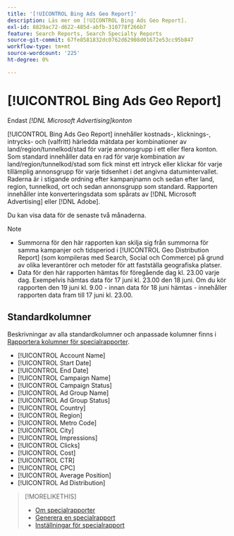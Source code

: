 ```yaml
---
title: '[!UICONTROL Bing Ads Geo Report]'
description: Läs mer om [!UICONTROL Bing Ads Geo Report].
exl-id: 8829ac72-d622-485d-abfb-310778f266b7
feature: Search Reports, Search Specialty Reports
source-git-commit: 67fe8581832dc0762d62908d01672e53cc95b847
workflow-type: tm+mt
source-wordcount: '225'
ht-degree: 0%

---
```


# [!UICONTROL Bing Ads Geo Report]

Endast *[!DNL Microsoft Advertising]konton*

[!UICONTROL Bing Ads Geo Report] innehåller kostnads-, klicknings-, intrycks- och (valfritt) härledda mätdata per kombinationer av land/region/tunnelkod/stad för varje annonsgrupp i ett eller flera konton. Som standard innehåller data en rad för varje kombination av land/region/tunnelkod/stad som fick minst ett intryck eller klickar för varje tillämplig annonsgrupp för varje tidsenhet i det angivna datumintervallet. Raderna är i stigande ordning efter kampanjnamn och sedan efter land, region, tunnelkod, ort och sedan annonsgrupp som standard. Rapporten innehåller inte konverteringsdata som spårats av [!DNL Microsoft Advertising] eller [!DNL Adobe].

Du kan visa data för de senaste två månaderna.

>[!NOTE]
>
>* Summorna för den här rapporten kan skilja sig från summorna för samma kampanjer och tidsperiod i [!UICONTROL Geo Distribution Report] (som kompileras med Search, Social och Commerce) på grund av olika leverantörer och metoder för att fastställa geografiska platser.
>* Data för den här rapporten hämtas för föregående dag kl. 23.00 varje dag. Exempelvis hämtas data för 17 juni kl. 23.00 den 18 juni. Om du kör rapporten den 19 juni kl. 9.00 - innan data för 18 juni hämtas - innehåller rapporten data fram till 17 juni kl. 23.00.

## Standardkolumner

Beskrivningar av alla standardkolumner och anpassade kolumner finns i [Rapportera kolumner för specialrapporter](specialty-report-columns.md).

* [!UICONTROL Account Name]
* [!UICONTROL Start Date]
* [!UICONTROL End Date]
* [!UICONTROL Campaign Name]
* [!UICONTROL Campaign Status]
* [!UICONTROL Ad Group Name]
* [!UICONTROL Ad Group Status]
* [!UICONTROL Country]
* [!UICONTROL Region]
* [!UICONTROL Metro Code]
* [!UICONTROL City]
* [!UICONTROL Impressions]
* [!UICONTROL Clicks]
* [!UICONTROL Cost]
* [!UICONTROL CTR]
* [!UICONTROL CPC]
* [!UICONTROL Average Position]
* [!UICONTROL Ad Distribution]

>[!MORELIKETHIS]
>
>* [Om specialrapporter](specialty-report-about.md)
>* [Generera en specialrapport](specialty-report-generate.md)
>* [Inställningar för specialrapport](specialty-report-settings.md)
